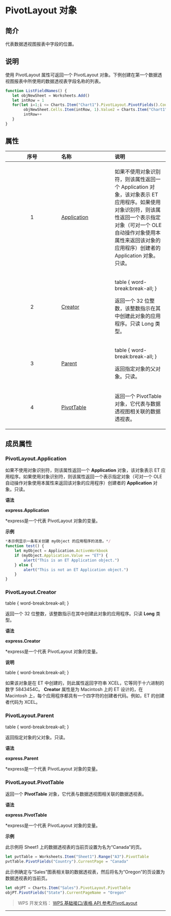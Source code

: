 # PivotLayout 对象

## 简介

代表数据透视图报表中字段的位置。

## 说明

使用 PivotLayout 属性可返回一个 PivotLayout 对象。下例创建在第一个数据透视图报表中所使用的数据透视表字段名称的列表。

``` JavaScript
function ListFieldNames() {
   let objNewSheet = Worksheets.Add()
   let intRow = 1
   for(let i=1;i <= Charts.Item("Chart1").PivotLayout.PivotFields().Count;i++) {         
        objNewSheet.Cells.Item(intRow, 1).Value2 = Charts.Item("Chart1").PivotLayout.PivotFields(i).Caption   
        intRow++
   } 
}
```

## 属性

<table>
<colgroup>
<col style="width: 33%" />
<col style="width: 33%" />
<col style="width: 33%" />
</colgroup>
<thead>
<tr class="header" style="text-align:center;vertical-align:middle;">
<th style="text-align: center;">序号</th>
<th style="text-align: left;">名称</th>
<th style="text-align: left;">说明</th>
</tr>
</thead>
<tbody>
<tr class="odd" data-editname="properties">
<td style="text-align: center;" data-valian="middle">1</td>
<td style="text-align: left;" data-valian="middle"><a href="#PivotLayout.Application">Application</a></td>
<td style="text-align: left;" data-valian="middle"><p>如果不使用对象识别符，则该属性返回一个 <span>Application</span> 对象，该对象表示 ET 应用程序。如果使用对象识别符，则该属性返回一个表示指定对象（可对一个 OLE 自动操作对象使用本属性来返回该对象的应用程序）创建者的 Application 对象。只读。</p></td>
</tr>
<tr class="even" data-editname="properties">
<td style="text-align: center;" data-valian="middle">2</td>
<td style="text-align: left;" data-valian="middle"><a href="#PivotLayout.Creator">Creator</a></td>
<td style="text-align: left;" data-valian="middle"><p>table { word-break:break-all; }</p>
<p>返回一个 32 位整数，该整数指示在其中创建此对象的应用程序。只读 Long 类型。</p></td>
</tr>
<tr class="odd" data-editname="properties">
<td style="text-align: center;" data-valian="middle">3</td>
<td style="text-align: left;" data-valian="middle"><a href="#PivotLayout.Parent">Parent</a></td>
<td style="text-align: left;" data-valian="middle"><p>table { word-break:break-all; }</p>
<p>返回指定对象的父对象。只读。</p></td>
</tr>
<tr class="even" data-editname="properties">
<td style="text-align: center;" data-valian="middle">4</td>
<td style="text-align: left;" data-valian="middle"><a href="#PivotLayout.PivotTable">PivotTable</a></td>
<td style="text-align: left;" data-valian="middle"><p>返回一个 <span>PivotTable</span> 对象，它代表与数据透视图相关联的数据透视表。</p></td>
</tr>
</tbody>
</table>

## 成员属性

### PivotLayout.Application

如果不使用对象识别符，则该属性返回一个 **Application** 对象，该对象表示 ET 应用程序。如果使用对象识别符，则该属性返回一个表示指定对象（可对一个 OLE 自动操作对象使用本属性来返回该对象的应用程序）创建者的 **Application** 对象。只读。

**语法**

**express.Application**

\*express是一个代表 PivotLayout 对象的变量。

**示例**

``` JavaScript
*本示例显示一条有关创建 myObject 的应用程序的消息。*/
function test() {
    let myObject = Application.ActiveWorkbook
    if (myObject.Application.Value == "ET") {
        alert("This is an ET Application object.")
    } else {
        alert("This is not an ET Application object.")
    }
}
```

### PivotLayout.Creator

table { word-break:break-all; }

返回一个 32 位整数，该整数指示在其中创建此对象的应用程序。只读 **Long** 类型。

**语法**

**express.Creator**

\*express是一个代表 PivotLayout 对象的变量。

**说明**

table { word-break:break-all; }

如果该对象是在 ET 中创建的，则此属性返回字符串 XCEL，它等同于十六进制的数字 5843454C。 **Creator** 属性是为 Macintosh 上的 ET 设计的，在 Macintosh 上，每个应用程序都具有一个四字符的创建者代码。例如，ET 的创建者代码为 XCEL。

### PivotLayout.Parent

table { word-break:break-all; }

返回指定对象的父对象。只读。

**语法**

**express.Parent**

\*express是一个代表 PivotLayout 对象的变量。

### PivotLayout.PivotTable

返回一个 **PivotTable** 对象，它代表与数据透视图相关联的数据透视表。

**语法**

**express.PivotTable**

\*express是一个代表 PivotLayout 对象的变量。

**示例**

此示例将 Sheet1 上的数据透视表的当前页设置为名为“Canada”的页。

``` JavaScript
let pvtTable = Worksheets.Item("Sheet1").Range("A3").PivotTable
pvtTable.PivotFields("Country").CurrentPage = "Canada"
```

此示例确定与“Sales”图表相关联的数据透视表，然后将名为“Oregon”的页设置为数据透视表的当前页。

``` JavaScript
let objPT = Charts.Item("Sales").PivotLayout.PivotTable
objPT.PivotFields("State").CurrentPageName = "Oregon"
```

> WPS 开发文档： [WPS 基础接口/表格 API 参考/PivotLayout](https://qn.cache.wpscdn.cn/encs/doc/office_v19/index.htm)

------------------------------------------------------------------------
